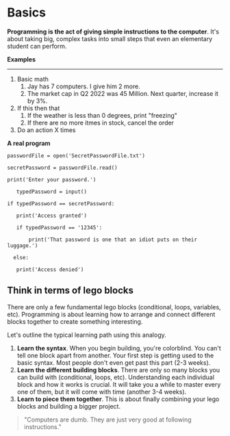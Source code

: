 # Basics

**Programming is the act of giving simple instructions to the computer**. It's about taking big, complex tasks into small steps that even an elementary student can perform.

**Examples**
****
1. Basic math
   1. Jay has 7 computers. I give him 2 more.
   2. The market cap in Q2 2022 was 45 Million. Next quarter, increase it by 3%.
2. If this then that
   1. If the weather is less than 0 degrees, print "freezing"
   2. If there are no more itmes in stock, cancel the order
3. Do an action X times

**A real program**

```
passwordFile = open('SecretPasswordFile.txt')

secretPassword = passwordFile.read()

print('Enter your password.')

   typedPassword = input()

if typedPassword == secretPassword:

   print('Access granted')
   
   if typedPassword == '12345':

       print('That password is one that an idiot puts on their luggage.')

  else:
  
   print('Access denied')
```

## Think in terms of lego blocks

There are only a few fundamental lego blocks (conditional, loops, variables, etc). Programming is about learning how to arrange and connect different blocks together to create something interesting.

Let's outline the typical learning path using this analogy.

1. **Learn the syntax**. When you begin building, you're colorblind. You can't tell one block apart from another. Your first step is getting used to the basic syntax. Most people don't even get past this part (2-3 weeks).
2. **Learn the different building blocks**. There are only so many blocks you can build with (conditional, loops, etc). Understanding each individual block and how it works is crucial. It will take you a while to master every one of them, but it will come with time (another 3-4 weeks).
3. **Learn to piece them together**. This is about finally combining your lego blocks and building a bigger project.

> "Computers are dumb. They are just very good at following instructions."